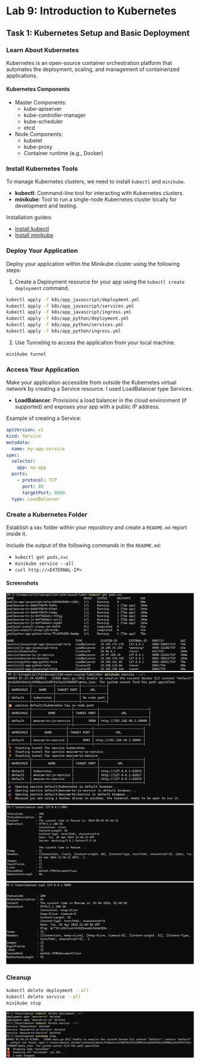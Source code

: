 # Lab 9: Introduction to Kubernetes

## Task 1: Kubernetes Setup and Basic Deployment

### Learn About Kubernetes

Kubernetes is an open-source container orchestration platform that automates the deployment, scaling, and management of containerized applications.

#### Kubernetes Components

- Master Components:
  - kube-apiserver
  - kube-controller-manager
  - kube-scheduler
  - etcd
- Node Components:
  - kubelet
  - kube-proxy
  - Container runtime (e.g., Docker)

### Install Kubernetes Tools

To manage Kubernetes clusters, we need to install `kubectl` and `minikube`.

- **kubectl**: Command-line tool for interacting with Kubernetes clusters.
- **minikube**: Tool to run a single-node Kubernetes cluster locally for development and testing.

Installation guides:

- [Install kubectl](https://kubernetes.io/docs/tasks/tools/install-kubectl/)
- [Install minikube](https://minikube.sigs.k8s.io/docs/start/)

### Deploy Your Application

Deploy your application within the Minikube cluster using the following steps:

1. Create a Deployment resource for your app using the `kubectl create deployment` command.

```bash
kubectl apply -f k8s/app_javascript/deployment.yml
kubectl apply -f k8s/app_javascript/services.yml
kubectl apply -f k8s/app_javascript/ingress.yml
kubectl apply -f k8s/app_python/deployment.yml
kubectl apply -f k8s/app_python/services.yml
kubectl apply -f k8s/app_python/ingress.yml
```

2. Use Tunneling to access the application from your local machine.

```bash
minikube tunnel
```

### Access Your Application

Make your application accessible from outside the Kubernetes virtual network by creating a Service resource. I used LoadBalancer type Services.

- **LoadBalancer**: Provisions a load balancer in the cloud environment (if supported) and exposes your app with a public IP address.

Example of creating a Service:

```yaml
apiVersion: v1
kind: Service
metadata:
  name: my-app-service
spec:
  selector:
    app: my-app
  ports:
    - protocol: TCP
      port: 80
      targetPort: 8080
  type: LoadBalancer
```

### Create a Kubernetes Folder

Establish a `k8s` folder within your repository and create a `README.md` report inside it.

Include the output of the following commands in the `README.md`:

- `kubectl get pods,svc`
- `minikube service --all`
- `curl http://<EXTERNAL-IP>`

#### Screenshots

![Pods](screenshots/pod-svc.png)
![Services](screenshots/services-all.png)
![Curl](screenshots/curl-1.png)
![Curl](screenshots/curl-2.png)

### Cleanup

```bash
kubectl delete deployment --all
kubectl delete service --all
minikube stop
```

![clean up](screenshots/clean-up.png)
